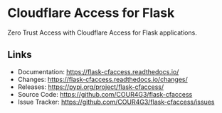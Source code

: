 # Cloudflare Access for Flask

Zero Trust Access with Cloudflare Access for Flask applications.


## Links

- Documentation: <https://flask-cfaccess.readthedocs.io/>
- Changes: <https://flask-cfaccess.readthedocs.io/changes/>
- Releases: <https://pypi.org/project/flask-cfaccess/>
- Source Code: <https://github.com/COUR4G3/flask-cfaccess>
- Issue Tracker: <https://github.com/COUR4G3/flask-cfaccess/issues>
